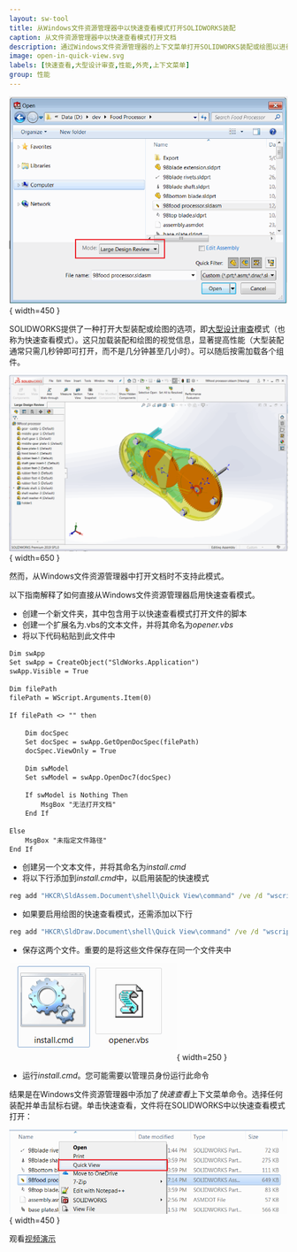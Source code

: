 ```yaml
---
layout: sw-tool
title: 从Windows文件资源管理器中以快速查看模式打开SOLIDWORKS装配
caption: 从文件资源管理器中以快速查看模式打开文档
description: 通过Windows文件资源管理器的上下文菜单打开SOLIDWORKS装配或绘图以进行快速查看（大型设计审查）模式的工具
image: open-in-quick-view.svg
labels: [快速查看,大型设计审查,性能,外壳,上下文菜单]
group: 性能
---
```

![从SOLIDWORKS中打开大型设计审查表单](large-design-review-open.png){ width=450 }

SOLIDWORKS提供了一种打开大型装配或绘图的选项，即[大型设计审查](https://help.solidworks.com/2018/English/SolidWorks/sldworks/HIDD_DIALOG_LDR_WARNING.htm)模式（也称为快速查看模式）。这只加载装配和绘图的视觉信息，显著提高性能（大型装配通常只需几秒钟即可打开，而不是几分钟甚至几小时）。可以随后按需加载各个组件。

![以大型设计审查模式打开的装配](large-design-review.png){ width=650 }

然而，从Windows文件资源管理器中打开文档时不支持此模式。

以下指南解释了如何直接从Windows文件资源管理器启用快速查看模式。

* 创建一个新文件夹，其中包含用于以快速查看模式打开文件的脚本
* 创建一个扩展名为.vbs的文本文件，并将其命名为*opener.vbs*
* 将以下代码粘贴到此文件中

~~~ vbs
Dim swApp
Set swApp = CreateObject("SldWorks.Application")
swApp.Visible = True

Dim filePath
filePath = WScript.Arguments.Item(0)

If filePath <> "" then

	Dim docSpec
	Set docSpec = swApp.GetOpenDocSpec(filePath)
	docSpec.ViewOnly = True

	Dim swModel
	Set swModel = swApp.OpenDoc7(docSpec)

	If swModel is Nothing Then
		MsgBox "无法打开文档"
	End If
	
Else
	MsgBox "未指定文件路径"
End If
~~~



* 创建另一个文本文件，并将其命名为*install.cmd*
* 将以下行添加到*install.cmd*中，以启用装配的快速模式

~~~ bat
reg add "HKCR\SldAssem.Document\shell\Quick View\command" /ve /d "wscript.exe """%~dp0opener.vbs""" ""%%1""" /f
~~~

* 如果要启用绘图的快速查看模式，还需添加以下行

~~~ bat
reg add "HKCR\SldDraw.Document\shell\Quick View\command" /ve /d "wscript.exe """%~dp0opener.vbs""" ""%%1""" /f
~~~

* 保存这两个文件。重要的是将这些文件保存在同一个文件夹中

![用于在Windows资源管理器中启用快速模式的文件](quick-view-files.png){ width=250 }

* 运行*install.cmd*。您可能需要以管理员身份运行此命令

结果是在Windows文件资源管理器中添加了*快速查看*上下文菜单命令。选择任何装配并单击鼠标右键。单击快速查看，文件将在SOLIDWORKS中以快速查看模式打开：

![选择装配时的快速查看上下文菜单](quick-view-context-menu.png){ width=450 }

观看[视频演示](https://youtu.be/9uZCecGg25I?t=12)
